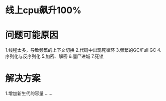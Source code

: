 # 线上cpu飙升100%


# 问题可能原因
1.线程太多，导致频繁的上下文切换
2.代码中出现死循环
3.频繁的GC/Full GC
4.序列化与反序列化
5.加密、解密
6.僵尸进城
7.死锁


# 解决方案
1.增加新生代的容量
......